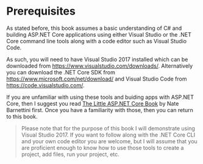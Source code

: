 # Prerequisites

As stated before, this book assumes a basic understanding of C# and building ASP.NET Core applications using either Visual Studio or the .NET Core command line tools along with a code editor such as Visual Studio Code.

As such, you will need to have Visual Studio 2017 installed which can be downloaded from https://www.visualstudio.com/downloads/. Alternatively you can download the .NET Core SDK from https://www.microsoft.com/net/download/ and Visual Studio Code from https://code.visualstudio.com/.

If you are unfamiliar with using these tools and buiding apps with ASP.NET Core, then I suggest you read [The Little ASP.NET Core Book](https://www.recaffeinate.co/book/) by Nate Barnettini first. Once you have a familiarity with those, then you can return to this book.

> Please note that for the purpose of this book I will demonstrate using Visual Studio 2017. If you want to follow along with the .NET Core CLI and your own code editor you are welcome, but I will assume that you are proficient enough to know how to use those tools to create a project, add files, run your project, etc.

